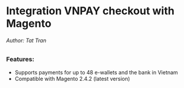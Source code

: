 # Integration VNPAY checkout with Magento

###### Author: Tat Tran

### Features:

 -  Supports payments for up to 48 e-wallets and the bank in Vietnam
 -  Compatible with Magento 2.4.2 (latest version)
